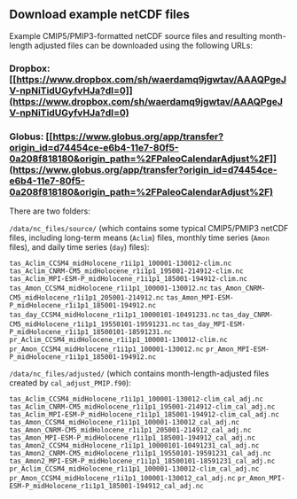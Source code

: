 ## Download example netCDF files ##

Example CMIP5/PMIP3-formatted netCDF source files and resulting month-length adjusted files can be downloaded using the following URLs:

### Dropbox:  [[https://www.dropbox.com/sh/waerdamq9jgwtav/AAAQPgeJV-npNiTidUGyfvHJa?dl=0]](https://www.dropbox.com/sh/waerdamq9jgwtav/AAAQPgeJV-npNiTidUGyfvHJa?dl=0) ###


### Globus:  [[https://www.globus.org/app/transfer?origin_id=d74454ce-e6b4-11e7-80f5-0a208f818180&origin_path=%2FPaleoCalendarAdjust%2F]](https://www.globus.org/app/transfer?origin_id=d74454ce-e6b4-11e7-80f5-0a208f818180&origin_path=%2FPaleoCalendarAdjust%2F) ###


There are two folders:  

`/data/nc_files/source/` (which contains some typical CMIP5/PMIP3 netCDF files, including long-term means (`Aclim`) files, monthly time series (`Amon` files), and daily time series (`day`) files):
	
`tas_Aclim_CCSM4_midHolocene_r1i1p1_100001-130012-clim.nc` 
`tas_Aclim_CNRM-CM5_midHolocene_r1i1p1_195001-214912-clim.nc` 
`tas_Aclim_MPI-ESM-P_midHolocene_r1i1p1_185001-194912-clim.nc` 
`tas_Amon_CCSM4_midHolocene_r1i1p1_100001-130012.nc` 
`tas_Amon_CNRM-CM5_midHolocene_r1i1p1_205001-214912.nc` 
`tas_Amon_MPI-ESM-P_midHolocene_r1i1p1_185001-194912.nc` 
`tas_day_CCSM4_midHolocene_r1i1p1_10000101-10491231.nc` 
`tas_day_CNRM-CM5_midHolocene_r1i1p1_19550101-19591231.nc` 
`tas_day_MPI-ESM-P_midHolocene_r1i1p1_18500101-18591231.nc` 
`pr_Aclim_CCSM4_midHolocene_r1i1p1_100001-130012-clim.nc` 
`pr_Amon_CCSM4_midHolocene_r1i1p1_100001-130012.nc` 
`pr_Amon_MPI-ESM-P_midHolocene_r1i1p1_185001-194912.nc` 

`/data/nc_files/adjusted/` (which contains month-length-adjusted files created by `cal_adjust_PMIP.f90`):

`tas_Aclim_CCSM4_midHolocene_r1i1p1_100001-130012-clim_cal_adj.nc`
`tas_Aclim_CNRM-CM5_midHolocene_r1i1p1_195001-214912-clim_cal_adj.nc`
`tas_Aclim_MPI-ESM-P_midHolocene_r1i1p1_185001-194912-clim_cal_adj.nc`
`tas_Amon_CCSM4_midHolocene_r1i1p1_100001-130012_cal_adj.nc`
`tas_Amon_CNRM-CM5_midHolocene_r1i1p1_205001-214912_cal_adj.nc`
`tas_Amon_MPI-ESM-P_midHolocene_r1i1p1_185001-194912_cal_adj.nc`
`tas_Amon2_CCSM4_midHolocene_r1i1p1_10000101-10491231_cal_adj.nc`
`tas_Amon2_CNRM-CM5_midHolocene_r1i1p1_19550101-19591231_cal_adj.nc`
`tas_Amon2_MPI-ESM-P_midHolocene_r1i1p1_18500101-18591231_cal_adj.nc`
`pr_Aclim_CCSM4_midHolocene_r1i1p1_100001-130012-clim_cal_adj.nc`
`pr_Amon_CCSM4_midHolocene_r1i1p1_100001-130012_cal_adj.nc`
`pr_Amon_MPI-ESM-P_midHolocene_r1i1p1_185001-194912_cal_adj.nc`



